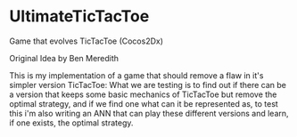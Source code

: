 # UltimateTicTacToe
Game that evolves TicTacToe (Cocos2Dx)

Original Idea by Ben Meredith

This is my implementation of a game that should remove a flaw in it's simpler version TicTacToe:
What we are testing is to find out if there can be a version that keeps some basic mechanics of TicTacToe but remove the optimal strategy, and if we find one what can it be represented as, to test this i'm also writing an ANN that can play these different versions and learn, if one exists, the optimal strategy.
